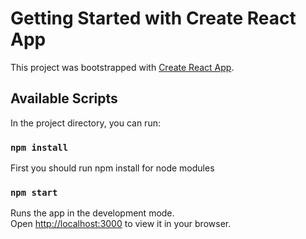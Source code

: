 # Getting Started with Create React App

This project was bootstrapped with [Create React App](https://github.com/facebook/create-react-app).

## Available Scripts

In the project directory, you can run:

### `npm install`
First you should run npm install for node modules

### `npm start`

Runs the app in the development mode.\
Open [http://localhost:3000](http://localhost:3000) to view it in your browser.
